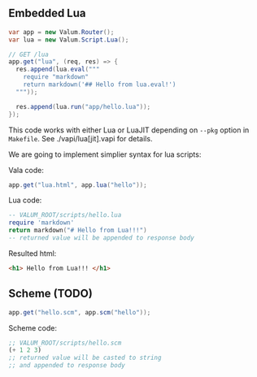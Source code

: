 Embedded Lua
------------

```java
var app = new Valum.Router();
var lua = new Valum.Script.Lua();

// GET /lua
app.get("lua", (req, res) => {
  res.append(lua.eval("""
    require "markdown"
    return markdown('## Hello from lua.eval!')
  """));

  res.append(lua.run("app/hello.lua"));
});
```

This code works with either Lua or LuaJIT depending
on `--pkg` option in `Makefile`. See ./vapi/lua[jit].vapi for
details.

We are going to implement simplier syntax for lua scripts:

Vala code:

```java
app.get("lua.html", app.lua("hello"));
```

Lua code:

```lua
-- VALUM_ROOT/scripts/hello.lua
require 'markdown'
return markdown("# Hello from Lua!!!")
-- returned value will be appended to response body
```

Resulted html:
```html
<h1> Hello from Lua!!! </h1>
```

Scheme (TODO)
-------------

```java
app.get("hello.scm", app.scm("hello"));
```

Scheme code:

```scheme
;; VALUM_ROOT/scripts/hello.scm
(+ 1 2 3)
;; returned value will be casted to string
;; and appended to response body
```
